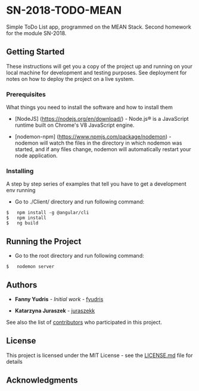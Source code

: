 # SN-2018-TODO-MEAN
Simple ToDo List app, programmed on the MEAN Stack. Second homework for the module SN-2018.


## Getting Started

These instructions will get you a copy of the project up and running on your local machine for development and testing purposes. See deployment for notes on how to deploy the project on a live system.

### Prerequisites

What things you need to install the software and how to install them

* [NodeJS] (https://nodejs.org/en/download/) - Node.js® is a JavaScript runtime built on Chrome's V8 JavaScript engine.

* [nodemon-npm] (https://www.npmjs.com/package/nodemon) - nodemon will watch the files in the directory in which nodemon was started, and if any files change, nodemon will automatically restart your node application.

### Installing

A step by step series of examples that tell you have to get a development env running

* Go to ./Client/ directory and run following command:

```
$   npm install -g @angular/cli
$   npm install
$   ng build
```

## Running the Project

* Go to the root directory and run following command:

```
$   nodemon server
```

## Authors

* **Fanny Yudris** - *Initial work* - [fyudris](https://github.com/fyudris)

* **Katarzyna Juraszek** - [juraszekk](https://github.com/fyudris)

See also the list of [contributors](https://github.com/fyudris/SN-2018-TODO-MEAN/graphs/contributors) who participated in this project.

## License

This project is licensed under the MIT License - see the [LICENSE.md](LICENSE.md) file for details

## Acknowledgments
